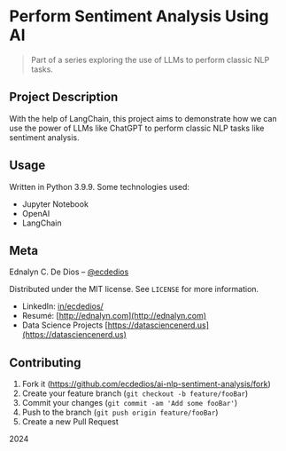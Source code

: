 # Perform Sentiment Analysis Using AI

> Part of a series exploring the use of LLMs to perform classic NLP tasks.

## Project Description

With the help of LangChain, this project aims to demonstrate how we can use the power of LLMs like ChatGPT to perform classic NLP tasks like sentiment analysis.

## Usage

Written in Python 3.9.9. Some technologies used:

- Jupyter Notebook
- OpenAI
- LangChain

## Meta

Ednalyn C. De Dios – [@ecdedios](https://github.com/ecdedios)

Distributed under the MIT license. See `LICENSE` for more information.

- LinkedIn: [in/ecdedios/](https://www.linkedin.com/in/ecdedios/)
- Resumé: [http://ednalyn.com](http://ednalyn.com)
- Data Science Projects [https://datasciencenerd.us](https://datasciencenerd.us)

## Contributing

1. Fork it (<https://github.com/ecdedios/ai-nlp-sentiment-analysis/fork>)
2. Create your feature branch (`git checkout -b feature/fooBar`)
3. Commit your changes (`git commit -am 'Add some fooBar'`)
4. Push to the branch (`git push origin feature/fooBar`)
5. Create a new Pull Request

2024
